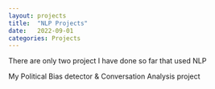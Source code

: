 ```yaml
---
layout: projects
title:  "NLP Projects"
date:   2022-09-01
categories: Projects
---
```



There are only two project I have done so far that used NLP

My Political Bias detector & Conversation Analysis project

